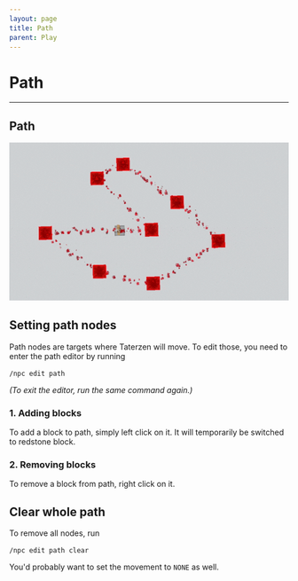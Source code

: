 ```yaml
---
layout: page
title: Path
parent: Play
---
```



# Path

---


## Path

![Path showcase](../assets/img/path_showcase.gif)

## Setting path nodes

Path nodes are targets where Taterzen will move.
To edit those, you need to enter the path editor by running
```
/npc edit path
```
*(To exit the editor, run the same command again.)*


### 1. Adding blocks

To add a block to path, simply left click on it. It will temporarily be switched to redstone block.

### 2. Removing blocks

To remove a block from path, right click on it.


## Clear whole path
To remove all nodes, run
```
/npc edit path clear
```
You'd probably want to set the movement to `NONE` as well.